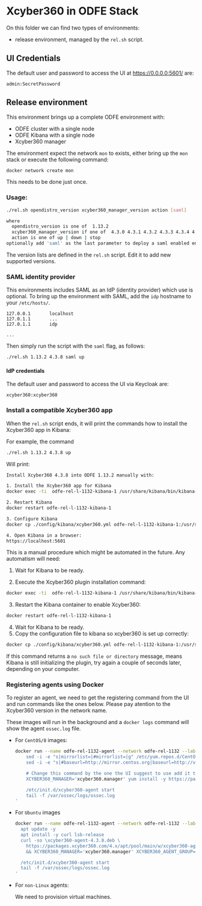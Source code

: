 # Xcyber360 in ODFE Stack

On this folder we can find two types of environments:

 * release environment, managed by the `rel.sh` script.
 <!-- * prerelease environment managed by the `pre.sh` script. -->

##  UI Credentials

The default user and password to access the UI at https://0.0.0.0:5601/ are:

```
admin:SecretPassword
```

## Release environment

This environment brings up a complete ODFE environment with:
 - ODFE cluster with a single node
 - ODFE Kibana with a single node
 - Xcyber360 manager

The environment expect the network `mon` to exists, either bring up the
`mon` stack or execute the following command:

```bash
docker network create mon
```

This needs to be done just once.

### Usage:

```bash
./rel.sh opendistro_version xcyber360_manager_version action [saml]

where
  opendistro_version is one of  1.13.2
  xcyber360_manager_version if one of  4.3.0 4.3.1 4.3.2 4.3.3 4.3.4 4.3.5 4.3.6 4.3.7 4.3.8
  action is one of up | down | stop
optionally add 'saml' as the last parameter to deploy a saml enabled environment
```

The version lists are defined in the `rel.sh` script. Edit it to add new
supported versions.

### SAML identity provider


This environments includes SAML as an IdP (identity provider) which use is optional.
To bring up the environment with SAML, add the `idp` hostname to your `/etc/hosts/`.

```apacheconf
127.0.0.1       localhost
127.0.1.1       ...
127.0.1.1       idp

...
```

Then simply run the script with the `saml` flag, as follows:

```bash
./rel.sh 1.13.2 4.3.8 saml up
```
####  IdP credentials

The default user and password to access the UI via Keycloak are:

```
xcyber360:xcyber360
```

### Install a compatible Xcyber360 app

When the `rel.sh` script ends, it will print the commands how to install the 
Xcyber360 app in Kibana:

For example, the command

```bash
./rel.sh 1.13.2 4.3.8 up
```

Will print:

```bash
Install Xcyber360 4.3.8 into ODFE 1.13.2 manually with:

1. Install the Xcyber360 app for Kibana
docker exec -ti  odfe-rel-l-1132-kibana-1 /usr/share/kibana/bin/kibana-plugin install https://packages.xcyber360.com/4.x/ui/kibana/xcyber360_kibana-4.3.8_7.10.2-1.zip

2. Restart Kibana
docker restart odfe-rel-l-1132-kibana-1

3. Configure Kibana
docker cp ./config/kibana/xcyber360.yml odfe-rel-l-1132-kibana-1:/usr/share/kibana/data/xcyber360/config/

4. Open Kibana in a browser:
https://localhost:5601
```

This is a manual procedure which might be automated in the future. Any 
automatism will need:

1. Wait for Kibana to be ready.

2. Execute the Xcyber360 plugin installation command:

```bash
docker exec -ti  odfe-rel-l-1132-kibana-1 /usr/share/kibana/bin/kibana-plugin install https://packages.xcyber360.com/4.x/ui/kibana/xcyber360_kibana-4.3.8_7.10.2-1.zip
```

3. Restart the Kibana container to enable Xcyber360:

```bash
docker restart odfe-rel-l-1132-kibana-1
```

4. Wait for Kibana to be ready.
5. Copy the configuration file to kibana so xcyber360 is set up correctly:

```bash
docker cp ./config/kibana/xcyber360.yml odfe-rel-l-1132-kibana-1:/usr/share/kibana/data/xcyber360/config/
```

If this command returns a `no such file or directory` message, means Kibana is 
still initializing the plugin, try again a couple of seconds later, depending 
on your computer.

### Registering agents using Docker

To register an agent, we need to get the registering command from the UI and 
run commands like the ones below. Please pay atention to the Xcyber360 version in 
the network name.

These images will run in the background and a `docker logs` command will show 
the agent `ossec.log` file.

- For `CentOS/8` images:
  ```bash
  docker run --name odfe-rel-1132-agent --network odfe-rel-1132 --label com.docker.compose.project=odfe-rel-1132 -d centos:8 bash -c '
      sed -i -e "s|mirrorlist=|#mirrorlist=|g" /etc/yum.repos.d/CentOS-*
      sed -i -e "s|#baseurl=http://mirror.centos.org|baseurl=http://vault.centos.org|g" /etc/yum.repos.d/CentOS-*

      # Change this command by the one the UI suggest to use add it the -y and remove the sudo
      XCYBER360_MANAGER='xcyber360.manager' yum install -y https://packages.xcyber360.com/4.x/yum5/x86_64/xcyber360-agent-4.3.8-1.el5.x86_64.rpm

      /etc/init.d/xcyber360-agent start
      tail -f /var/ossec/logs/ossec.log
  '
  ```

- For `Ubuntu` images
  ```bash
  docker run --name odfe-rel-1132-agent --network odfe-rel-1132 --label com.docker.compose.project=odfe-rel-1132 -d ubuntu:20.04 bash -c '
    apt update -y
    apt install -y curl lsb-release
    curl -so \xcyber360-agent-4.3.8.deb \
      https://packages.xcyber360.com/4.x/apt/pool/main/w/xcyber360-agent/xcyber360-agent_4.3.8-1_amd64.deb \
      && XCYBER360_MANAGER='xcyber360.manager' XCYBER360_AGENT_GROUP='default' dpkg -i ./xcyber360-agent-4.3.8.deb

    /etc/init.d/xcyber360-agent start
    tail -f /var/ossec/logs/ossec.log
  '
  ```

- For `non-Linux` agents:
  
  We need to provision virtual machines.
